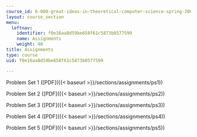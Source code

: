 ```yaml
---
course_id: 6-080-great-ideas-in-theoretical-computer-science-spring-2008
layout: course_section
menu:
  leftnav:
    identifier: f0e16aa8d59be658f61c5873b0577599
    name: Assignments
    weight: 40
title: Assignments
type: course
uid: f0e16aa8d59be658f61c5873b0577599

---
```


Problem Set 1 ([PDF]({{< baseurl >}}/sections/assignments/ps1))

Problem Set 2 ([PDF]({{< baseurl >}}/sections/assignments/ps2))

Problem Set 3 ([PDF]({{< baseurl >}}/sections/assignments/ps3))

Problem Set 4 ([PDF]({{< baseurl >}}/sections/assignments/ps4))

Problem Set 5 ([PDF]({{< baseurl >}}/sections/assignments/ps5))